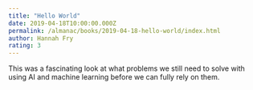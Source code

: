 ```yaml
---
title: "Hello World"
date: 2019-04-18T10:00:00.000Z
permalink: /almanac/books/2019-04-18-hello-world/index.html
author: Hannah Fry
rating: 3
---
```


This was a fascinating look at what problems we still need to solve with using AI and machine learning before we can fully rely on them.